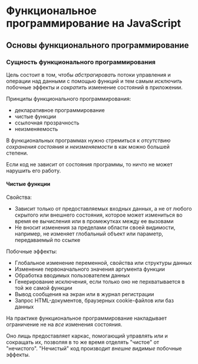 # Функциональное программирование на JavaScript

## Основы функционального программирование

### Сущность функционального программирования

Цель состоит в том, чтобы _абстрагировать_ потоки управления и операции над данными с помощью функций и тем самым _исключить_ побочные эффекты и _сократить_ изменение состояний в приложении.

Принципы функционального программирования:

- декларативное программирование
- чистые функции
- ссылочная прозрачность
- неизменяемость

В функциональных программах нужно стремиться к _отсутствию сохранения состояния_ и _неизменяемости_ в как можно большей степени.

Если код не зависит от состояния программы, то ничто не может нарушить его работу.

#### Чистые функции

Свойства:

- Зависит только от предоставляемых входных данных, а не от любого скрытого или внешнего состояния, которое может измениться во время ее вычисления или в промежутках между ее вызовами
- Не вносит изменения за пределами области своей видимости, например, не изменяет глобальный объект или параметр, передаваемый по ссылке

Побочные эффекты:

- Глобальное изменение переменной, свойства или структуры данных
- Изменение первоначального значения аргумента функции
- Обработка вводимых пользователем данных
- Генерирование исключения, если только оно не перхватывается в той же самой функции
- Вывод сообщения на экран или в журнал регистрации
- Запрос HTML-документов, браузерных cookie-файлов или баз данных

На практике функциональное программирование накладывает ограничение не на _все_ изменения состояния.

Оно лищь предоставляет каркас, помогающий управлять или и сокращать их, позволяя в то же время отделять "чистое" от "нечистого". "Нечистый" код производит _внешне видимые_ побочные эффекты.
